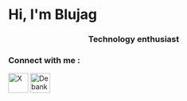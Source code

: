 <h1>Hi, I'm Blujag</h1>
<h3 align="center">Technology enthusiast</h3>
<h3 align="left">Connect with me :</h3>
<p align="left">
<a href="https://x.com/hato_tom" target="blank"><img align="center" src="https://github.com/blujag/icons/blob/b6c316264c301b0e55e0a3f2af69cebf1fc9047e/x.jpg" alt="X" height="40" width="40" /></a>
<a href="https://debank.com/profile/0xecc25cEA153e38052CE8485F05fD5362cDfE569b" target="blank"><img align="center" src="https://github.com/blujag/icons/blob/b6c316264c301b0e55e0a3f2af69cebf1fc9047e/debank.jpg" alt="Debank" height="40" width="40" /></a>
</p>

<!--
**blujag/blujag** is a ✨ _special_ ✨ repository because its `README.md` (this file) appears on your GitHub profile.

Here are some ideas to get you started:

- 🔭 I’m currently working on ...
- 🌱 I’m currently learning ...
- 👯 I’m looking to collaborate on ...
- 🤔 I’m looking for help with ...
- 💬 Ask me about ...
- 📫 How to reach me: ...
- 😄 Pronouns: ...
- ⚡ Fun fact: ...
-->
